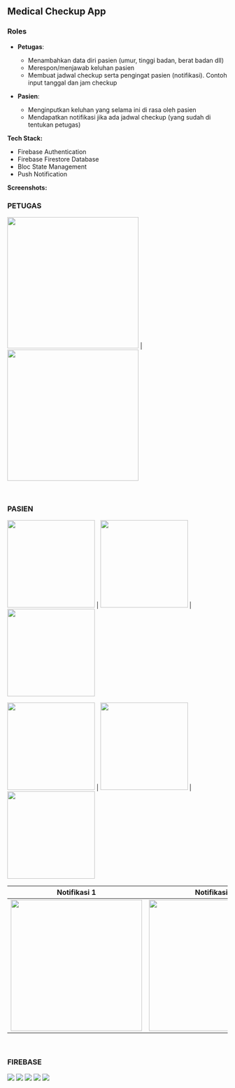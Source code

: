 ## Medical Checkup App

### Roles

- **Petugas**: 
    - Menambahkan data diri pasien (umur, tinggi badan, berat badan dll)
    - Merespon/menjawab keluhan pasien
    - Membuat jadwal checkup serta pengingat pasien (notifikasi). Contoh input tanggal dan jam checkup
  
- **Pasien**:
    - Menginputkan keluhan yang selama ini di rasa oleh pasien
    - Mendapatkan notifikasi jika ada jadwal checkup (yang sudah di tentukan petugas)
  

**Tech Stack:**
- Firebase Authentication
- Firebase Firestore Database
- Bloc State Management
- Push Notification

**Screenshots:**

### PETUGAS
<img src="assets/screenshots/petugas-1.png" width=300/> | <img src="assets/screenshots/petugas-2.png" width=300/>

<br>

### PASIEN
<img src="assets/screenshots/pasien-1.png" width=200/> | <img src="assets/screenshots/pasien-2.png" width=200/> | <img src="assets/screenshots/pasien-3.png" width=200/>

<img src="assets/screenshots/pasien-4.png" width=200/> | <img src="assets/screenshots/pasien-5.png" width=200/> | <img src="assets/screenshots/pasien-6.png" width=200/>

Notifikasi 1 | Notifikasi 2|
:---------:|:----------:|
<img src="assets/screenshots/pasien-8.png" width=300/> | <img src="assets/screenshots/pasien-9.png" width=300/>



<br>

### FIREBASE
<img src="assets/screenshots/firebase-1.png"/>
<img src="assets/screenshots/firebase-2.png"/>
<img src="assets/screenshots/firebase-3.png"/>
<img src="assets/screenshots/firebase-4.png"/>
<img src="assets/screenshots/firebase-5.png"/>
